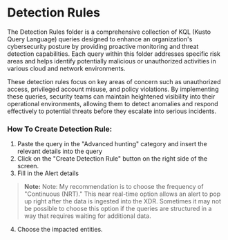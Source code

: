 # Detection Rules
The Detection Rules folder is a comprehensive collection of KQL (Kusto Query Language) queries designed to enhance an organization's cybersecurity posture by providing proactive monitoring and threat detection capabilities. Each query within this folder addresses specific risk areas and helps identify potentially malicious or unauthorized activities in various cloud and network environments.

These detection rules focus on key areas of concern such as unauthorized access, privileged account misuse, and policy violations. By implementing these queries, security teams can maintain heightened visibility into their operational environments, allowing them to detect anomalies and respond effectively to potential threats before they escalate into serious incidents.

### How To Create Detection Rule: 
1. Paste the query in the "Advanced hunting" category and insert the relevant details into the query
2. Click on the "Create Detection Rule" button on the right side of the screen.
3. Fill in the Alert details
> **Note:** Note: My recommendation is to choose the frequency of "Continuous (NRT)." This near real-time option allows an alert to pop up right after the data is ingested into the XDR. Sometimes it may not be possible to choose this option if the queries are structured in a way that requires waiting for additional data.
4. Choose the impacted entities.

